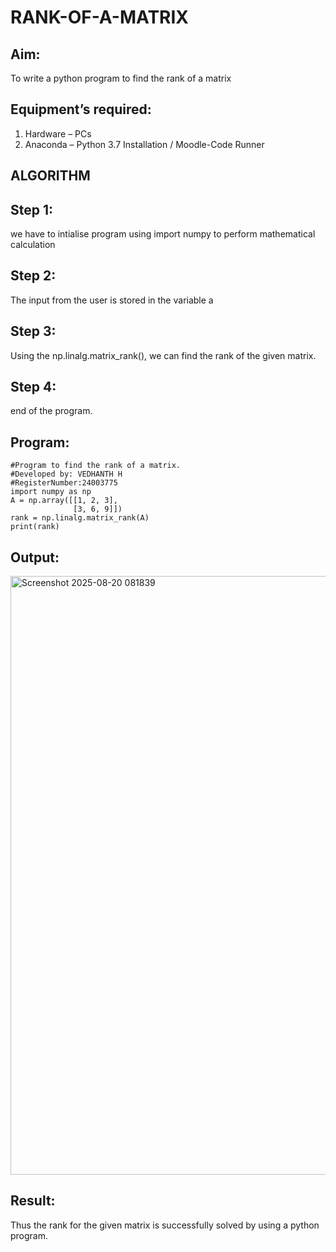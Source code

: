 # RANK-OF-A-MATRIX
## Aim:
To write a python program to find the rank of a matrix
## Equipment’s required:
1. 	Hardware – PCs
2. 	Anaconda – Python 3.7 Installation / Moodle-Code Runner
## ALGORITHM
## Step 1:
we have to intialise program using import numpy to perform mathematical calculation
## Step 2:
The input from the user is stored in the variable a
## Step 3:
Using the np.linalg.matrix_rank(), we can find the rank of the given matrix.
## Step 4: 
end of the program.

## Program:
```
#Program to find the rank of a matrix.
#Developed by: VEDHANTH H
#RegisterNumber:24003775
import numpy as np
A = np.array([[1, 2, 3],
              [3, 6, 9]])
rank = np.linalg.matrix_rank(A)
print(rank)
```
## Output:
<img width="1487" height="958" alt="Screenshot 2025-08-20 081839" src="https://github.com/user-attachments/assets/b24264c7-509a-4ac6-a3de-4c4944b9a10e" />

## Result:
Thus the rank for the given matrix is successfully solved by  using a python program.

